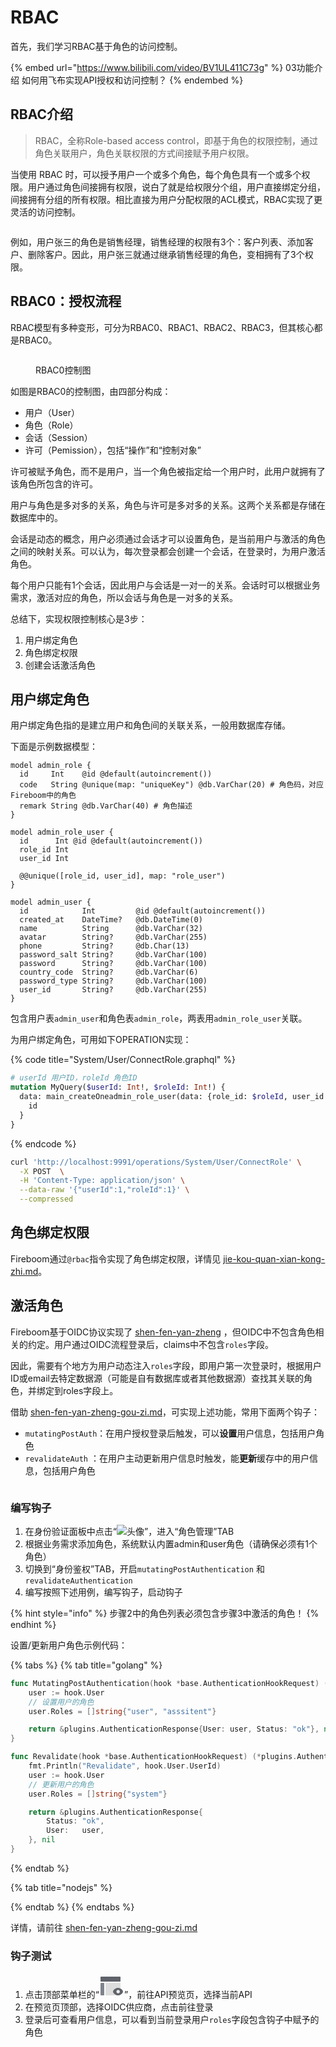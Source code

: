 # RBAC

首先，我们学习RBAC基于角色的访问控制。

{% embed url="https://www.bilibili.com/video/BV1UL411C73g" %}
03功能介绍 如何用飞布实现API授权和访问控制？
{% endembed %}

## RBAC介绍

> RBAC，全称Role-based access control，即基于角色的权限控制，通过角色关联用户，角色关联权限的方式间接赋予用户权限。

当使用 RBAC 时，可以授予用户一个或多个角色，每个角色具有一个或多个权限。用户通过角色间接拥有权限，说白了就是给权限分个组，用户直接绑定分组，间接拥有分组的所有权限。相比直接为用户分配权限的ACL模式，RBAC实现了更灵活的访问控制。

<figure><img src="../../../.gitbook/assets/image (1) (1) (1).png" alt=""><figcaption></figcaption></figure>

例如，用户张三的角色是销售经理，销售经理的权限有3个：客户列表、添加客户、删除客户。因此，用户张三就通过继承销售经理的角色，变相拥有了3个权限。

## RBAC0：授权流程

RBAC模型有多种变形，可分为RBAC0、RBAC1、RBAC2、RBAC3，但其核心都是RBAC0。

<figure><img src="../../../.gitbook/assets/image (1) (1) (1) (1).png" alt=""><figcaption><p>RBAC0控制图</p></figcaption></figure>

如图是RBAC0的控制图，由四部分构成：

* 用户（User）&#x20;
* 角色（Role）
* 会话（Session）&#x20;
* 许可（Pemission），包括“操作”和“控制对象”

许可被赋予角色，而不是用户，当一个角色被指定给一个用户时，此用户就拥有了该角色所包含的许可。

用户与角色是多对多的关系，角色与许可是多对多的关系。这两个关系都是存储在数据库中的。

会话是动态的概念，用户必须通过会话才可以设置角色，是当前用户与激活的角色之间的映射关系。可以认为，每次登录都会创建一个会话，在登录时，为用户激活角色。

每个用户只能有1个会话，因此用户与会话是一对一的关系。会话时可以根据业务需求，激活对应的角色，所以会话与角色是一对多的关系。

总结下，实现权限控制核心是3步：

1. 用户绑定角色
2. 角色绑定权限
3. 创建会话激活角色

## 用户绑定角色

用户绑定角色指的是建立用户和角色间的关联关系，一般用数据库存储。

下面是示例数据模型：

```prisma
model admin_role {
  id     Int    @id @default(autoincrement())
  code   String @unique(map: "uniqueKey") @db.VarChar(20) # 角色码，对应Fireboom中的角色
  remark String @db.VarChar(40) # 角色描述
}

model admin_role_user {
  id      Int @id @default(autoincrement())
  role_id Int
  user_id Int

  @@unique([role_id, user_id], map: "role_user")
}

model admin_user {
  id            Int         @id @default(autoincrement())
  created_at    DateTime?   @db.DateTime(0)
  name          String      @db.VarChar(32)
  avatar        String?     @db.VarChar(255)
  phone         String?     @db.Char(13)
  password_salt String?     @db.VarChar(100)
  password      String?     @db.VarChar(100)
  country_code  String?     @db.VarChar(6)
  password_type String?     @db.VarChar(100)
  user_id       String?     @db.VarChar(255)
}
```

包含用户表`admin_user`和角色表`admin_role`，两表用`admin_role_user`关联。

为用户绑定角色，可用如下OPERATION实现：

{% code title="System/User/ConnectRole.graphql" %}
```graphql
# userId 用户ID，roleId 角色ID
mutation MyQuery($userId: Int!, $roleId: Int!) {
  data: main_createOneadmin_role_user(data: {role_id: $roleId, user_id: $userId}) {
    id
  }
}
```
{% endcode %}

```bash
curl 'http://localhost:9991/operations/System/User/ConnectRole' \
  -X POST  \
  -H 'Content-Type: application/json' \
  --data-raw '{"userId":1,"roleId":1}' \
  --compressed
```

## 角色绑定权限

Fireboom通过`@rbac`指令实现了角色绑定权限，详情见 [jie-kou-quan-xian-kong-zhi.md](../jie-kou-quan-xian-kong-zhi.md "mention")。



## 激活角色

Fireboom基于OIDC协议实现了 [shen-fen-yan-zheng](../../shen-fen-yan-zheng/ "mention") ，但OIDC中不包含角色相关的约定。用户通过OIDC流程登录后，claims中不包含`roles`字段。

因此，需要有个地方为用户动态注入`roles`字段，即用户第一次登录时，根据用户ID或email去特定数据源（可能是自有数据库或者其他数据源）查找其关联的角色，并绑定到roles字段上。

借助 [shen-fen-yan-zheng-gou-zi.md](../../../jin-jie-gou-zi-ji-zhi/shen-fen-yan-zheng-gou-zi.md "mention")，可实现上述功能，常用下面两个钩子：

* `mutatingPostAuth`：在用户授权登录后触发，可以**设置**用户信息，包括用户角色
* `revalidateAuth` ：在用户主动更新用户信息时触发，能**更新**缓存中的用户信息，包括用户角色

<figure><img src="../../../.gitbook/assets/image (56).png" alt=""><figcaption></figcaption></figure>

### 编写钩子

1. 在身份验证面板中点击“<img src="http://localhost:9123/assets/workbench/panel-role.png" alt="头像" data-size="line">”，进入“角色管理”TAB
2. 根据业务需求添加角色，系统默认内置admin和user角色（请确保必须有1个角色）
3. 切换到“身份鉴权”TAB，开启`mutatingPostAuthentication` 和 `revalidateAuthentication`&#x20;
4. 编写按照下述用例，编写钩子，启动钩子

{% hint style="info" %}
步骤2中的角色列表必须包含步骤3中激活的角色！
{% endhint %}

设置/更新用户角色示例代码：

{% tabs %}
{% tab title="golang" %}
```go
func MutatingPostAuthentication(hook *base.AuthenticationHookRequest) (*plugins.AuthenticationResponse, error) {
	user := hook.User
	// 设置用户的角色
	user.Roles = []string{"user", "asssitent"}

	return &plugins.AuthenticationResponse{User: user, Status: "ok"}, nil
}
```

```go
func Revalidate(hook *base.AuthenticationHookRequest) (*plugins.AuthenticationResponse, error) {
	fmt.Println("Revalidate", hook.User.UserId)
	user := hook.User
	// 更新用户的角色
	user.Roles = []string{"system"}

	return &plugins.AuthenticationResponse{
		Status: "ok",
		User:   user,
	}, nil
}
```
{% endtab %}

{% tab title="nodejs" %}

{% endtab %}
{% endtabs %}

详情，请前往 [shen-fen-yan-zheng-gou-zi.md](../../../jin-jie-gou-zi-ji-zhi/shen-fen-yan-zheng-gou-zi.md "mention")

### 钩子测试

1. 点击顶部菜单栏的“<img src="data:image/png;base64,iVBORw0KGgoAAAANSUhEUgAAACgAAAAoCAMAAAC7IEhfAAAAY1BMVEUAAADU1NRjZmxvcnePkZVgY2rPz9BfY2poaHTAwMOAhIxoa3FgYmpgYmlgY2nFxcbU1NRmZm+Ag427u73U1NRfYml/g4zt7e3k5eXW1te9vsCztLefoaWanKCOkJVydXtucXecDQKGAAAAFXRSTlMAzP336NDOiAvTz/rn2tjSph7Qs6d9epWLAAAAjElEQVQ4y+2T2Q6EIAxFK+A6mzMj4q7//5VaYngCG2N8cDkvNOlJSG9TuCq+XMQ3oiQ4p0jGsx+/fCIByDwrqRFzDYDn4BatYiw4Y1zEhBgIJjUsjJbED5eG19ctBtrr66rD9x05RYH9oVBKtViFTvGB7UZNlFg9N4n01/QwdDwrA0/mU0jtK/zDYRgBwgsrsPomQg4AAAAASUVORK5CYII=" alt="预览" data-size="line">”，前往API预览页，选择当前API
2. 在预览页顶部，选择OIDC供应商，点击前往登录
3. 登录后可查看用户信息，可以看到当前登录用户`roles`字段包含钩子中赋予的角色

